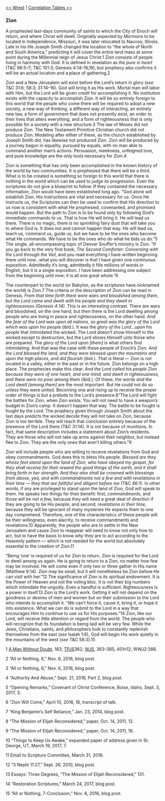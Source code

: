 [<< Wrest](Wrest.md)  |  [Correlation Tables >>](../Correlation%20Tables.md)

### Zion
A prophesied last-days community of saints to which the City of Enoch will return, and where Christ will dwell. Originally expected by Mormons to be located in Independence, Missouri, it was later relocated to Nauvoo, Illinois. Late in his life Joseph Smith changed the location to “the whole of North and South America,” predicting it will cover the entire land mass at some point during the Millennial reign of Jesus Christ.1 Zion consists of people living in harmony with God. It is defined in revelation as *the pure in heart* (T&C 96:5–7; T&C 101:3; Genesis 4:14–16,19), but prophecy also confirms it will be an actual location and a place of gathering.2

Zion and a New Jerusalem will exist before the Lord’s return in glory (*see* T&C 31:6; 58:3; 31:14–16). God will bring it as His work. Mortal man will labor with Him, but the Lord will be given credit for accomplishing it. No institution exists with the capacity to accomplish Zion. It will be so entirely foreign to this world that the people who come there will be required to adopt a new society, a new way of thinking, a different way of interacting, an entirely new law, a form of government that does not presently exist, an order to their lives that alters everything, and a form of righteousness that is only possible for a society with a new structure.3 The law of Moses did not produce Zion. The New Testament Primitive Christian church did not produce Zion. Modeling after either of these, as the church established by Joseph Smith did, has likewise not produced Zion. Zion will be produced by a journey begun in equality, pursued by equals, with no man able to command another man’s actions. Persuasion, meekness, unfeigned love, and pure knowledge are the only tools necessary for Zion.4

Zion is something that has only been accomplished in the known history of the world by two communities. It is prophesied that there will be a third. What is to be created is something so foreign to this world that there is nothing in the world which can be used to judge its progression. Even the scriptures do not give a blueprint to follow. If they contained the necessary information, Zion would have been established long ago. “God alone will establish Zion. His instructions are vital and necessary for us. Once He instructs us, the Scriptures can then be used to confirm that His direction to us now is consistent with what He prophesied, covenanted, and promised would happen. But the path to Zion is to be found only by following God’s immediate commands to us. That is how He will bring it. He will lead us there. There is no magic, there is no sprinkling fairy dust that will take you to where God is. It does not and cannot happen that way. He will lead us, teach us, command us, guide us, but we have to be the ones who become what He commands. We have to be the ones who do what he bids us do.”5 The single, all-encompassing topic of Denver Snuffer’s ministry is Zion. “If you go back to the very first book, *The Second Comforter: Conversing with the Lord through the Veil*, and you read everything I have written beginning there until now…what you will discover is that I have given one continuous exposition. Admittedly it’s long, admittedly it fills millions of words in English, but it is a single exposition. I have been addressing one subject from the beginning until now; it is all one great whole.”6

The counterpart to the world (or Babylon, as the scriptures have nicknamed the world) is Zion.7 The criteria or the description of Zion can be read in Genesis. *From that time forth there were wars and bloodshed among them, but the Lord came and dwelt with his people and they dwelt in righteousness *(Genesis 4:14)*.* This is an interesting contrast. There are wars and bloodshed, on the one hand, but then there is the Lord dwelling among people who are living in peace and righteousness, on the other hand. *And the fear of the Lord was upon all nations, so great was the glory of the Lord which was upon his people* (ibid.). It was the *glory of the Lord*…*upon his people* that intimidated the wicked. The Lord doesn’t show Himself to the wicked except to destruction, but the Lord shows Himself unto those who are prepared. The *glory of the Lord upon [them]* is what others find intimidating. And that was the case with these people of Enoch’s Zion. *And the Lord blessed the land, and they were blessed upon the mountains and upon the high places, and did flourish* (ibid.). That is literal — Zion is not located in a valley, either in the past or in the future. Zion belongs on a high place. The prophecies make this clear. *And the Lord called his people Zion because they were of one heart, and one mind, and dwelt in righteousness, and there were no poor among them* (ibid.). Of these, the words *and the Lord dwelt [among them]* are the most important. But He could not do so unless they were united. Becoming one and rising up to receive the proper order of things is but a prelude to the Lord’s presence.8“The Lord will fight the battles for Zion, when Zion exists. You will not need to have a weapon’s budget in Zion’s camp. It doesn’t happen that way. The battle to be fought is fought by the Lord. The prophecy given through Joseph Smith about the last days predicts the wicked decide they will not take on Zion, because Zion is too terrible. They will reach that conclusion entirely because of the presence of the Lord there (T&C 31:14). It is not because of munitions. In fact, that same description includes a statement about Zion’s residents. They are those who will not take up arms against their neighbor, but instead flee to Zion. They are the only ones that aren’t killing others.”9

Zion will include people who are willing to receive revelations from God and obey commandments. God does this to bless His people. *Blessed are they whose feet stand upon the land of Zion, who have obeyed my gospel, for they shall receive for their reward the good things of the earth, and it shall bring forth in her strength. And they also shall be crowned with blessings from above, yea, and with commandments not a few and with revelations in their time — they that are faithful and diligent before me* (T&C 46:1). In other words, if any are privileged to stand upon the land of Zion, God will speak to them. He speaks two things for their benefit: first, *commandments*, and those will be *not a few,* because they will need a great deal of direction if they are going to be His people; and second, *revelations in their time,* because they will be ignorant of many mysteries He expects them to one day comprehend. Therefore, one of the characteristics of these people will be their willingness, even alacrity, to receive commandments and revelations.10 Apparently, the people who are to settle in the New Jerusalem and cause Zion to reappear will need to know not only how to act, but to have the basis to know *why* they are to act according to the Heavenly pattern — which is not needed for the world but absolutely essential to the creation of Zion.11

“Being ‘one’ is required of us for Zion to return. Zion is required for the Lord to dwell among us again. He is going to return to a Zion, no matter how few may be involved. He will come even if only two or three gather in His name (Matthew 9:14). Zion may be small, but it will nonetheless be Zion before He can visit with her.”12 The significance of Zion is its spiritual endowment. It is the Power of Heaven and not the voting bloc. It is not their big numbers which intimidate the ungodly. Even a handful is sufficient. Righteousness is a power in itself.13 Zion is the Lord’s work. Getting it will not depend on the goodness or desires of men and women but on their submission to the Lord who intends to accomplish it. “*We* can’t force it, cause it, bring it, or hope it into existence. What we can do is submit to the Lord in a way that encourages Him to continue to use us for His purposes.”14 Zion, like our Lord, will receive little attention or regard from the world. The people who will recognize that its foundation is being laid will be very few. While the Jews, Christians, saints, and philosophers look to constantly replenish themselves from the east (*see* Isaiah 1:6), God will begin His work quietly in the mountains of the west (*see* T&C 58:3).15



1
[A Man Without Doubt](#), 183; [TPJS](#)362; [WJS](#), 363–365, 401n12; WWJ2:388.


2 “All or Nothing, 6,” Nov. 6, 2016, blog post.


3 “All or Nothing, 6,” Nov. 6, 2016, blog post.


4 “Authority And Abuse,” Sept. 21, 2016, Part 2, blog post.


5 “Opening Remarks,” Covenant of Christ Conference, Boise, Idaho, Sept. 3, 2017, 3.


6 “Zion Will Come,” April 10, 2016, 18, transcript of talk.


7 “King Benjamin’s Self Reliance,” Jan. 23, 2014, blog post.


8 “The Mission of Elijah Reconsidered,” paper, Oct. 14, 2011, 12.


9 “The Mission of Elijah Reconsidered,” paper, Oct. 14, 2011, 16.


10 “Things to Keep Us Awake,” expanded paper of address given in St. George, UT, March 19, 2017, 7.


11 Email to Scripture Committee, March 31, 2018.


12 “3 Nephi 11:27,” Sept. 26, 2010, blog post.


13 Essays: Three Degrees, “The Mission of Elijah Reconsidered,” 131.


14 “Restoration Scriptures,” March 24, 2017, blog post.


15 “All or Nothing, 7-Conclusion,” Nov. 8, 2016, blog post.